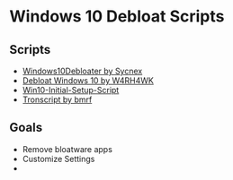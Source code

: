 # Windows 10 Debloat Scripts

## Scripts

- [Windows10Debloater by Sycnex](https://github.com/Sycnex/Windows10Debloater)
- [Debloat Windows 10 by W4RH4WK](https://github.com/W4RH4WK/Debloat-Windows-10)
- [Win10-Initial-Setup-Script](https://github.com/Disassembler0/Win10-Initial-Setup-Script)
- [Tronscript by bmrf](https://github.com/bmrf/tron/blob/master/README.md#use)

## Goals

- Remove bloatware apps
- Customize Settings
-
